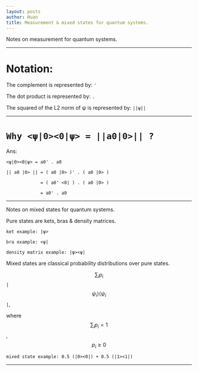 ```yaml
---
layout: posts
author: Huan
title: Measurement & mixed states for quantum systems.
---
```


Notes on measurement for quantum systems.

---

# Notation:

The complement is represented by: `'`

The dot product is represented by: `.`

The squared of the L2 norm of ψ is represented by: `||ψ||`

---

# `Why <ψ|0><0|ψ> = ||a0|0>|| ?`

Ans:

```
<ψ|0><0|ψ> = a0' . a0

|| a0 |0> || = ( a0 |0> )' . ( a0 |0> )

             = ( a0' <0| ) . ( a0 |0> )

             = a0' . a0
```

---

Notes on mixed states for quantum systems.

Pure states are kets, bras & density matrices.

```
ket example: |ψ>

bra example: <ψ|

density matrix example: |ψ><ψ|
```

Mixed states are classical probability distributions over pure states.


$$\sum_{i}p_{i}$$ `|`$$\psi_{i}\rangle\langle\psi_{i}$$`|`,

where $$\sum_{i} p_{i}=1$$, $$p_{i}\geq 0$$

```
mixed state example: 0.5 (|0><0|) + 0.5 (|1><1|)
```

---

<br>

